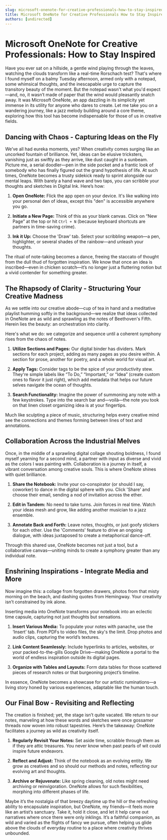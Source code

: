```yaml
---
slug: microsoft-onenote-for-creative-professionals-how-to-stay-inspired
title: Microsoft OneNote for Creative Professionals How to Stay Inspired
authors: [undirected]
---
```



# Microsoft OneNote for Creative Professionals: How to Stay Inspired

Have you ever sat on a hillside, a gentle wind playing through the leaves, watching the clouds transform like a real-time Rorschach test? That's where I found myself on a balmy Tuesday afternoon, armed only with a notepad, some whimsical thoughts, and the inescapable urge to capture the transitory beauty of the moment. But the notepad wasn't what you'd expect—and, no, it wasn’t made of paper that the wind would pleasantly snatch away. It was Microsoft OneNote, an app dazzling in its simplicity yet immense in its utility for anyone who dares to create. Let me take you on a wandering journey, like a jazz melody building around a core theme, exploring how this tool has become indispensable for those of us in creative fields.

## Dancing with Chaos - Capturing Ideas on the Fly

We’ve all had eureka moments, yes? When creativity comes surging like an uncorked fountain of brilliance. Yet, ideas can be elusive tricksters, vanishing just as swiftly as they arrive, like dust caught in a sunbeam. Picture me, a serial doodler—pen in the side pocket and a frantic look of somebody who has finally figured out the grand hypothesis of life. At such times, OneNote becomes a trusty sidekick ready to sprint alongside our mental leaps. With barely a hand wave and two taps, you can scribble your thoughts and sketches in Digital Ink. Here’s how:

1. **Open OneNote:** Flick the app open on your device. It's like walking into your personal den of ideas, except this "den" is accessible anywhere you go.

2. **Initiate a New Page:** Think of this as your blank canvas. Click on “New Page” at the top or hit `Ctrl + N` (because keyboard shortcuts are partners in time-saving crime).

3. **Ink it Up:** Choose the 'Draw' tab. Select your scribbling weapon—a pen, highlighter, or several shades of the rainbow—and unleash your thoughts. 

The ritual of note-taking becomes a dance, freeing the staccato of thought from the dull thud of forgotten inspiration. We know that once an idea is inscribed—even in chicken scratch—it’s no longer just a fluttering notion but a vivid contender for something greater.

## The Rhapsody of Clarity - Structuring Your Creative Madness

As we settle into our creative abode—cup of tea in hand and a meditative playlist humming softly in the background—we realize that ideas collected in OneNote are as wild and sprawling as the notes of Beethoven's Fifth. Herein lies the beauty: an orchestration into clarity.

Here's what we do: we categorize and sequence until a coherent symphony rises from the chaos of notes.

1. **Utilize Sections and Pages:** Our digital binder has dividers. Mark sections for each project, adding as many pages as you desire within. A section for prose, another for poetry, and a whole world for visual art.

2. **Apply Tags:** Consider tags to be the spice of your productivity stew. They're simple labels like “To Do,” “Important,” or “Idea” (create custom ones to flavor it just right), which add metadata that helps our future selves navigate the ocean of thoughts.

3. **Search Functionality:** Imagine the power of summoning any note with a few keystrokes. Type into the search bar and—voilà—the note you took on that linen closet organizing idea is at your fingertips.

Much like sculpting a piece of music, structuring helps every creative mind see the connections and themes forming between lines of text and annotations.

## Collaboration Across the Industrial Melves

Once, in the middle of a sprawling digital collage shouting boldness, I found myself yearning for a second mind, a partner with input as diverse and vivid as the colors I was painting with. Collaboration is a journey in itself, a vibrant conversation among creative souls. This is where OneNote shines with quiet brilliance.

1. **Share the Notebook:** Invite your co-conspirator (or should I say, coworker) to dance in the digital sphere with you. Click 'Share' and choose their email, sending a nod of invitation across the ether.

2. **Edit in Tandem:** No need to take turns. Join forces in real time. Watch your ideas mesh and grow, like adding another musician to a jazz ensemble.

3. **Annotate Back and Forth:** Leave notes, thoughts, or just goofy stickers for each other. Use the 'Comments' feature to drive an ongoing dialogue, with ideas juxtaposed to create a metaphorical dance-off.

Through this shared use, OneNote becomes not just a tool, but a collaborative canvas—uniting minds to create a symphony greater than any individual note.

## Enshrining Inspirations - Integrate Media and More

Now imagine this: a collage from forgotten drawers, photos from that misty morning on the beach, and dashing quotes from Hemingway. Your creativity isn’t constrained by ink alone. 

Inserting media into OneNote transforms your notebook into an eclectic time capsule, capturing not just thoughts but sensations.

1. **Insert Various Media:** To populate your notes with panache, use the ‘Insert’ tab. From PDFs to video files, the sky's the limit. Drop photos and audio clips, capturing the world’s textures.

2. **Link Content Seamlessly:** Include hyperlinks to articles, websites, or your packed-to-the-gills Google Drive—making OneNote a portal to the world of endless inspiration outside its digital pages.

3. **Organize with Tables and Layouts:** Form data tables for those scattered pieces of research notes or that burgeoning project’s timeline. 

In essence, OneNote becomes a showcase for our artistic ruminations—a living story honed by various experiences, adaptable like the human touch.

## Our Final Bow - Revisiting and Reflecting

The creation is finished; yet, the stage isn’t quite vacated. We return to our notes, marveling at how these words and sketches were once gossamer threads now woven into robust tapestries. Here’s the takeaway: OneNote facilitates a journey as wild as creativity itself.

1. **Regularly Revisit Your Notes:** Set aside time, scrabble through them as if they are attic treasures. You never know when past pearls of wit could inspire future endeavors.

2. **Reflect and Adjust:** Think of the notebook as an evolving entity. We grow as creatives and so should our methods and notes, reflecting our evolving art and thoughts.

3. **Archive or Rejuvenate:** Like spring cleaning, old notes might need archiving or reinvigoration. OneNote allows for such flexibilities, morphing into different phases of life.

Maybe it’s the nostalgia of that breezy daytime up the hill or the refreshing ability to encapsulate inspiration, but OneNote, my friends—it feels more like an artist’s sanctuary. Take it, hold it close, and let it help carve out narratives where once there were only inklings. It’s a faithful companion, as wild and varied as the flights of fancy we pursue, often helping us glide above the clouds of everyday routine to a place where creativity thrives unbounded.